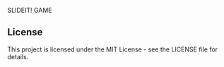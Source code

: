 SLIDEIT! GAME

## License
This project is licensed under the MIT License - see the LICENSE file for details.
